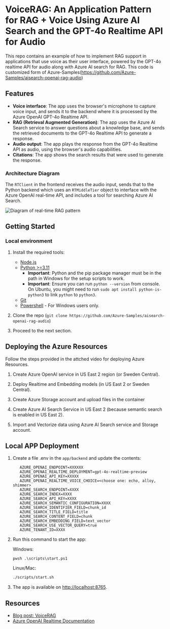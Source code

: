 # VoiceRAG: An Application Pattern for RAG + Voice Using Azure AI Search and the GPT-4o Realtime API for Audio

This repo contains an example of how to implement RAG support in applications that use voice as their user interface, powered by the GPT-4o realtime API for audio along with Azure AI search for RAG. This code is customized form of Azure-Samples(https://github.com/Azure-Samples/aisearch-openai-rag-audio)

## Features

* **Voice interface**: The app uses the browser's microphone to capture voice input, and sends it to the backend where it is processed by the Azure OpenAI GPT-4o Realtime API.
* **RAG (Retrieval Augmented Generation)**: The app uses the Azure AI Search service to answer questions about a knowledge base, and sends the retrieved documents to the GPT-4o Realtime API to generate a response.
* **Audio output**: The app plays the response from the GPT-4o Realtime API as audio, using the browser's audio capabilities.
* **Citations**: The app shows the search results that were used to generate the response.

### Architecture Diagram

The `RTClient` in the frontend receives the audio input, sends that to the Python backend which uses an `RTMiddleTier` object to interface with the Azure OpenAI real-time API, and includes a tool for searching Azure AI Search.

![Diagram of real-time RAG pattern](RTMTPattern.png)


## Getting Started

### Local environment

1. Install the required tools:
   * [Node.js](https://nodejs.org/)
   * [Python >=3.11](https://www.python.org/downloads/)
      * **Important**: Python and the pip package manager must be in the path in Windows for the setup scripts to work.
      * **Important**: Ensure you can run `python --version` from console. On Ubuntu, you might need to run `sudo apt install python-is-python3` to link `python` to `python3`.
   * [Git](https://git-scm.com/downloads)
   * [Powershell](https://learn.microsoft.com/powershell/scripting/install/installing-powershell) - For Windows users only.

2. Clone the repo (`git clone https://github.com/Azure-Samples/aisearch-openai-rag-audio`)
3. Proceed to the next section.

## Deploying the Azure Resources

Follow the steps provided in the attched video for deploying Azure Resources.

1. Create Azure OpenAI service in US East 2 region (or Sweden Central).

2. Deploy Realtime and Embedding models (in US East 2 or Sweden Central).

3. Create Azure Storage account and upload files in the container

4. Create Azure AI Search Service in US East 2 (because semantic search is enabled in US East 2).

5. Import and Vectorize data using Azure AI Search service and Storage account.

## Local APP Deployment

1. Create a file .env in the `app/backend` and update the contents:

   ```shell
      AZURE_OPENAI_ENDPOINT=XXXXXX
      AZURE_OPENAI_REALTIME_DEPLOYMENT=gpt-4o-realtime-preview
      AZURE_OPENAI_API_KEY=XXXXX
      AZURE_OPENAI_REALTIME_VOICE_CHOICE=<choose one: echo, alloy, shimmer>
      AZURE_SEARCH_ENDPOINT=XXXX
      AZURE_SEARCH_INDEX=XXXX
      AZURE_SEARCH_API_KEY=XXXX
      AZURE_SEARCH_SEMANTIC_CONFIGURATION=XXXX
      AZURE_SEARCH_IDENTIFIER_FIELD=chunk_id
      AZURE_SEARCH_TITLE_FIELD=title
      AZURE_SEARCH_CONTENT_FIELD=chunk
      AZURE_SEARCH_EMBEDDING_FIELD=text_vector
      AZURE_SEARCH_USE_VECTOR_QUERY=true
      AZURE_TENANT_ID=XXXX
   ```

2. Run this command to start the app:

   Windows:

   ```pwsh
   pwsh .\scripts\start.ps1
   ```

   Linux/Mac:

   ```bash
   ./scripts/start.sh
   ```

4. The app is available on [http://localhost:8765](http://localhost:8765).

## Resources

* [Blog post: VoiceRAG](https://aka.ms/voicerag)
* [Azure OpenAI Realtime Documentation](https://github.com/Azure-Samples/aoai-realtime-audio-sdk/)
